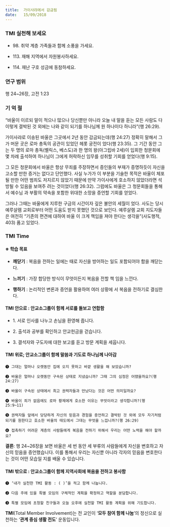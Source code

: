 ```yaml
---
title:  가이사랴에서 감금됨
date:   15/09/2018
---
```


### TMI 실천해 보세요
- 98\. 취약 계층 가족들과 함께 소풍을 가세요.

- 113\. 재해 지역에서 자원봉사하세요.

- 114\. 재난 구호 성금에 동참하세요.

###  연구 범위

행 24~26장, 고전 1:23

### 기 억 절

“바울이 이르되 말이 적으나 많으나 당신뿐만 아니라 오늘 내 말을 듣는
모든 사람도 다 이렇게 결박된 것 외에는 나와 같이 되기를 하나님께 원
하나이다 하니라”(행 26:29).

가이사랴로 이송된 바울은 그곳에서 2년 동안 감금되는데(행 24:27)
정확히 말해서 그가 머문 곳은 로마 총독의 공관이 있었던 헤롯 궁전이
었다(행 23:35). 그 기간 동안 그는 두 명의 로마 총독(벨릭스, 베스도)과
한 명의 왕(아그립바 2세)이 입회한 청문회에 몇 차례 출석하여 하나님이
그에게 허락하신 임무를 성취할 기회를 얻었다(행 9:15).

그 모든 청문회에서 바울은 항상 무죄를 주장하면서 증인들의 부재가
증명하듯이 자신을 고소할 만한 증거는 없다고 단언했다. 사실 누가가 이
부분을 기술한 목적은 바울이 체포될 만한 어떤 범죄도 저지르지 않았기
때문에 만약 가이사에게 호소하지 않았더라면 석방될 수 있음을 보여주
려는 것이었다(행 26:32). 그럼에도 바울은 그 청문회들을 통해서 예수님
과 부활의 약속을 포함한 위대한 소망을 증언할 기회를 얻었다.

그러나 그때는 바울에게 지루한 구금의 시간이자 깊은 불안의 세월이
었다. 사도는 당시 예루살렘 교회로부터 어떤 도움도 받지 못했던 것으로
보인다. 예루살렘 교회 지도자들은 여전히 “기존의 편견에 대하여 바울
이 크게 책임을 져야 한다는 생각을”(사도행적, 403) 품고 있었다.

### TMI Time

#### ※ 학습 목표

- **깨닫기** : 복음을 전하는 일에는 때로 자신을 방어하는
일도 포함되어야 함을 깨닫는다.

- **느끼기** : 가장 합당한 방식이 무엇이든지 복음을 전할 책
임을 느낀다.

- **행하기** : 논리적인 변론과 증언을 활용하여 여러 상황에
서 복음을 전하기로 결심한다.

#### TMI 안으로 : 안교소그룹이 함께 서로를 돌보고 연합함

- 1\. 서로 인사를 나누고
      손님을 환영해 줍니다.

- 2\. 출석과 공부를 확인하고
      안교헌금을 걷습니다.

- 3\. 결석자와 구도자에
      대한 보고를 듣고
      방문 계획을 세웁니다.

#### TMI 위로; 안교소그룹이 함께 말씀과 기도로 하나님께 나아감

`➊ 그대는 얼마나 오랫동안 집에 오지 못하고 바깥 생활을 해 보았습니까?`

`➋ 바울은 얼마나 오랫동안 구속된 상태로 지냈습니까? 그때 그의 심정은 어땠을까요?(행 24:27)`

`➌ 바울이 구속된 상태에서 최고 권력자들과 만났다는 것은 어떤 의미일까요?`

`➍ 바울이 죄가 없음에도 로마 황제에게 호소한 이유는 무엇이라고 생각합니까?(행 25:9~11)`

`➎ 권력자들 앞에서 당당하게 자신의 믿음과 경험을 증언하고 결박된 것 외에 모두 자기처럼 되기를
원한다고 호소한 바울의 태도에서 그대는 무엇을 느낍니까?(행 26:29)`

`➏ 접촉하기 어려운 계층의 사람들에게 복음을 전하기 위해서 우리는 어떤 노력을 해야 할까요?`

**결론**: 행 24~26장을 보면 바울은 세 번 동안 세 부류의 사람들에게 자신을 변호하고 자신의 믿음을
증언했습니다. 이를 통해서 우리는 자신뿐 아니라 각자의 믿음을 변호한다는 것이 어떤 모습일
지를 배울 수 있습니다.

#### TMI 밖으로 : 안교소그룹이 함께 지역사회에 복음을 전하고 봉사함

`➊ ‘내가 실천한 TMI 활동 : ( )’을 적고 함께 나눕니다.`

`➋ 다음 주에 있을 특별 모임의 구체적인 계획을 확정하고 역할을 분담합니다.`

`➌ 특별 모임에 초청할 친구들과 오늘 오후에 실천할 TMI 활동 계획을 위해 기도합니다.`

**TMI**(Total Member Involvement)는 전 교인이 ‘**모두 참여 함께 나눔**’의 정신으로 실천하는 ‘**관계 중심 생활 전도**’ 운동입니다.